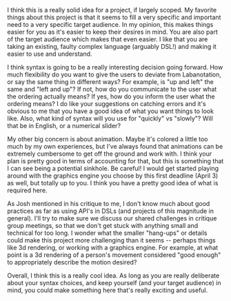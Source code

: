 I think this is a really solid idea for a project, if largely scoped. My favorite things about this project is that it seems to fill a very specific and important need to a very specific target audience. In my opinion, this makes things easier for you as it's easier to keep their desires in mind. You are also part of the target audience which makes that even easier. I like that you are taking an existing, faulty complex language (arguably DSL!) and making it easier to use and understand.

I think syntax is going to be a really interesting decision going forward. How much flexibility do you want to give the users to deviate from Labanotation, or say the same thing in different ways? For example, is "up and left" the same and "left and up"? If not, how do you communicate to the user what the ordering actually means? If yes, how do you inform the user what the ordering means? I do like your suggestions on catching errors and it's obvious to me that you have a good idea of what you want things to look like. Also, what kind of syntax will you use for "quickly" vs "slowly"? Will that be in English, or a numerical slider?

My other big concern is about animation. Maybe it's colored a little too much by my own experiences, but I've always found that animations can be extremely cumbersome to get off the ground and work with. I think your plan is pretty good in terms of accounting for that, but this is something that I can see being a potential sinkhole. Be careful! I would get started playing around with the graphics engine you choose by this first deadline (April 3) as well, but totally up to you. I think you have a pretty good idea of what is required here.

As Josh mentioned in his critique to me, I don't know much about good practices as far as using API's in DSLs (and projects of this magnitude in general). I'll try to make sure we discuss our shared challenges in critique group meetings, so that we don't get stuck with anything small and technical for too long. I wonder what the smaller "hang-ups" or details could make this project more challenging than it seems -- perhaps things like 3d rendering, or working with a graphics engine. For example, at what point is a 3d rendering of a person's movement considered "good enough" to appropriately describe the motion desired?

Overall, I think this is a really cool idea. As long as you are really deliberate about your syntax choices, and keep yourself (and your target audience) in mind, you could make something here that's really exciting and useful.